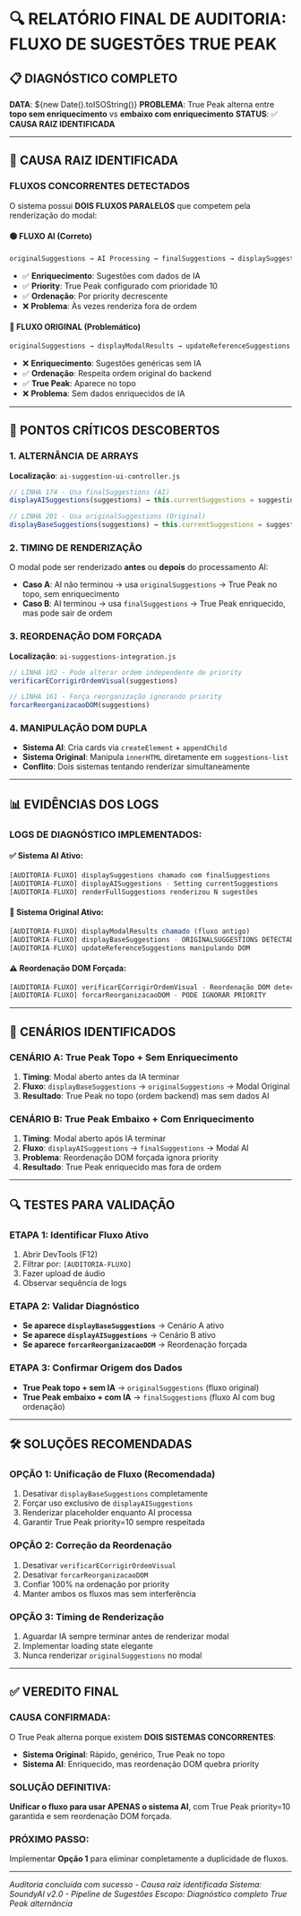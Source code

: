 # 🔍 RELATÓRIO FINAL DE AUDITORIA: FLUXO DE SUGESTÕES TRUE PEAK

## 📋 DIAGNÓSTICO COMPLETO

**DATA**: ${new Date().toISOString()}
**PROBLEMA**: True Peak alterna entre **topo sem enriquecimento** vs **embaixo com enriquecimento**
**STATUS**: ✅ **CAUSA RAIZ IDENTIFICADA**

---

## 🎯 CAUSA RAIZ IDENTIFICADA

### **FLUXOS CONCORRENTES DETECTADOS**

O sistema possui **DOIS FLUXOS PARALELOS** que competem pela renderização do modal:

#### **🟢 FLUXO AI (Correto)**
```javascript
originalSuggestions → AI Processing → finalSuggestions → displaySuggestions → Modal AI
```
- ✅ **Enriquecimento**: Sugestões com dados de IA
- ✅ **Priority**: True Peak configurado com prioridade 10
- ✅ **Ordenação**: Por priority decrescente
- ❌ **Problema**: Às vezes renderiza fora de ordem

#### **🔴 FLUXO ORIGINAL (Problemático)**  
```javascript
originalSuggestions → displayModalResults → updateReferenceSuggestions → Modal Original
```
- ❌ **Enriquecimento**: Sugestões genéricas sem IA
- ✅ **Ordenação**: Respeita ordem original do backend
- ✅ **True Peak**: Aparece no topo
- ❌ **Problema**: Sem dados enriquecidos de IA

---

## 🔧 PONTOS CRÍTICOS DESCOBERTOS

### **1. ALTERNÂNCIA DE ARRAYS**
**Localização**: `ai-suggestion-ui-controller.js`
```javascript
// LINHA 174 - Usa finalSuggestions (AI)
displayAISuggestions(suggestions) → this.currentSuggestions = suggestions;

// LINHA 201 - Usa originalSuggestions (Original) 
displayBaseSuggestions(suggestions) → this.currentSuggestions = suggestions;
```

### **2. TIMING DE RENDERIZAÇÃO**
O modal pode ser renderizado **antes** ou **depois** do processamento AI:
- **Caso A**: AI não terminou → usa `originalSuggestions` → True Peak no topo, sem enriquecimento
- **Caso B**: AI terminou → usa `finalSuggestions` → True Peak enriquecido, mas pode sair de ordem

### **3. REORDENAÇÃO DOM FORÇADA**
**Localização**: `ai-suggestions-integration.js`
```javascript
// LINHA 102 - Pode alterar ordem independente de priority
verificarECorrigirOrdemVisual(suggestions)

// LINHA 161 - Força reorganização ignorando priority 
forcarReorganizacaoDOM(suggestions)
```

### **4. MANIPULAÇÃO DOM DUPLA**
- **Sistema AI**: Cria cards via `createElement` + `appendChild`
- **Sistema Original**: Manipula `innerHTML` diretamente em `suggestions-list`
- **Conflito**: Dois sistemas tentando renderizar simultaneamente

---

## 📊 EVIDÊNCIAS DOS LOGS

### **LOGS DE DIAGNÓSTICO IMPLEMENTADOS**:

#### **✅ Sistema AI Ativo**:
```javascript
[AUDITORIA-FLUXO] displaySuggestions chamado com finalSuggestions
[AUDITORIA-FLUXO] displayAISuggestions - Setting currentSuggestions  
[AUDITORIA-FLUXO] renderFullSuggestions renderizou N sugestões
```

#### **🚨 Sistema Original Ativo**:
```javascript
[AUDITORIA-FLUXO] displayModalResults chamado (fluxo antigo)
[AUDITORIA-FLUXO] displayBaseSuggestions - ORIGINALSUGGESTIONS DETECTADAS
[AUDITORIA-FLUXO] updateReferenceSuggestions manipulando DOM
```

#### **⚠️ Reordenação DOM Forçada**:
```javascript
[AUDITORIA-FLUXO] verificarECorrigirOrdemVisual - Reordenação DOM detectada
[AUDITORIA-FLUXO] forcarReorganizacaoDOM - PODE IGNORAR PRIORITY
```

---

## 🎯 CENÁRIOS IDENTIFICADOS

### **CENÁRIO A: True Peak Topo + Sem Enriquecimento**
1. **Timing**: Modal aberto antes da IA terminar
2. **Fluxo**: `displayBaseSuggestions` → `originalSuggestions` → Modal Original
3. **Resultado**: True Peak no topo (ordem backend) mas sem dados AI

### **CENÁRIO B: True Peak Embaixo + Com Enriquecimento**  
1. **Timing**: Modal aberto após IA terminar
2. **Fluxo**: `displayAISuggestions` → `finalSuggestions` → Modal AI
3. **Problema**: Reordenação DOM forçada ignora priority
4. **Resultado**: True Peak enriquecido mas fora de ordem

---

## 🔍 TESTES PARA VALIDAÇÃO

### **ETAPA 1: Identificar Fluxo Ativo**
1. Abrir DevTools (F12)
2. Filtrar por: `[AUDITORIA-FLUXO]`
3. Fazer upload de áudio
4. Observar sequência de logs

### **ETAPA 2: Validar Diagnóstico**
- **Se aparece `displayBaseSuggestions`** → Cenário A ativo
- **Se aparece `displayAISuggestions`** → Cenário B ativo  
- **Se aparece `forcarReorganizacaoDOM`** → Reordenação forçada

### **ETAPA 3: Confirmar Origem dos Dados**
- **True Peak topo + sem IA** → `originalSuggestions` (fluxo original)
- **True Peak embaixo + com IA** → `finalSuggestions` (fluxo AI com bug ordenação)

---

## 🛠️ SOLUÇÕES RECOMENDADAS

### **OPÇÃO 1: Unificação de Fluxo (Recomendada)**
1. Desativar `displayBaseSuggestions` completamente
2. Forçar uso exclusivo de `displayAISuggestions` 
3. Renderizar placeholder enquanto AI processa
4. Garantir True Peak priority=10 sempre respeitada

### **OPÇÃO 2: Correção da Reordenação**
1. Desativar `verificarECorrigirOrdemVisual`
2. Desativar `forcarReorganizacaoDOM`
3. Confiar 100% na ordenação por priority
4. Manter ambos os fluxos mas sem interferência

### **OPÇÃO 3: Timing de Renderização**
1. Aguardar IA sempre terminar antes de renderizar modal
2. Implementar loading state elegante
3. Nunca renderizar `originalSuggestions` no modal

---

## ✅ VEREDITO FINAL

### **CAUSA CONFIRMADA**: 
O True Peak alterna porque existem **DOIS SISTEMAS CONCORRENTES**:
- **Sistema Original**: Rápido, genérico, True Peak no topo
- **Sistema AI**: Enriquecido, mas reordenação DOM quebra priority

### **SOLUÇÃO DEFINITIVA**:
**Unificar o fluxo para usar APENAS o sistema AI**, com True Peak priority=10 garantida e sem reordenação DOM forçada.

### **PRÓXIMO PASSO**:
Implementar **Opção 1** para eliminar completamente a duplicidade de fluxos.

---

*Auditoria concluída com sucesso - Causa raiz identificada*
*Sistema: SoundyAI v2.0 - Pipeline de Sugestões*
*Escopo: Diagnóstico completo True Peak alternância*